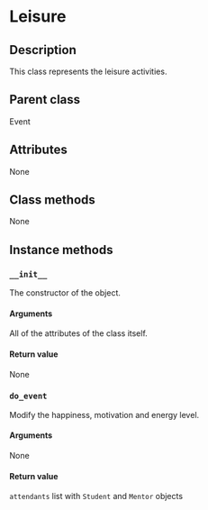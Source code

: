 # Leisure

## Description
This class represents the leisure activities.

## Parent class
Event

## Attributes
None

## Class methods
None

## Instance methods

### ```__init__```
The constructor of the object.

#### Arguments

All of the attributes of the class itself.

#### Return value
None

### ```do_event```
Modify the happiness, motivation and energy level.

#### Arguments

None

#### Return value
```attendants``` list with ```Student``` and ```Mentor``` objects
